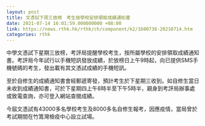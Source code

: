 ```yaml
---
layout: post
title: 文憑試下周三放榜　考生按學校安排領取成績通知書
date: 2021-07-14 16:01:59.000000000 +08:00
link: https://news.rthk.hk/rthk/ch/component/k2/1600738-20210714.htm
categories: rthk
---
```


中學文憑試下星期三放榜，考評局提醒學校考生，按所屬學校的安排領取成績通知書。考評局今年試行以手機短訊發放成績，於放榜日上午9時起，向已提供SMS手機號碼的考生，發出載有其文憑試成績的手機短訊。

至於自修生的成績通知書會經郵遞寄發，預計考生於下星期三收到。如自修生當日未收到成績通知書，可於下星期四上午8時半至下午5時半，親身到考評局辦事處或致電查詢，亦可登入網站查閱成績。

今屆文憑試有43000多名學校考生及8000多名自修生報考，因應疫情，當局曾於考試期間在竹篙灣檢疫中心設立試場。
